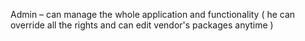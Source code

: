 

Admin – can manage the whole application and functionality ( he can override all the rights and can edit vendor's packages anytime )

     
